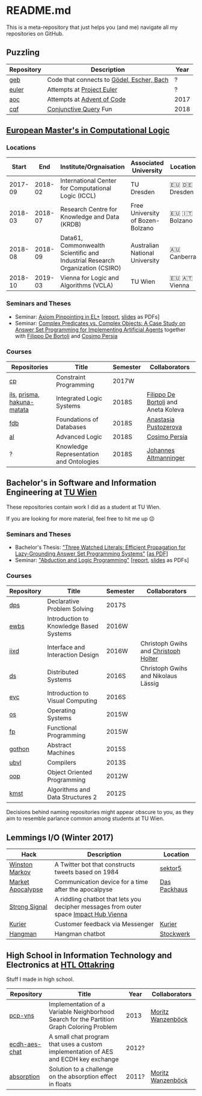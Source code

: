 # README.md

This is a meta-repository that just helps you (and me) navigate all my repositories on GitHub.

## Puzzling

 | Repository                                      | Description                                             | Year |
 | ----------------------------------------------- | ------------------------------------------------------- | ---- | 
 | [geb](https://github.com/lorenzleutgeb/geb)     | Code that connects to [Gödel, Escher, Bach](https://en.wikipedia.org/wiki/G%C3%B6del%2C_Escher%2C_Bach) | ?    |
 | [euler](https://github.com/lorenzleutgeb/euler) | Attempts at [Project Euler](https://projecteuler.net/)  | ?    |
 | [aoc](https://github.com/lorenzleutgeb/aoc)     | Attempts at [Advent of Code](https://adventofcode.com/) | 2017 |
 | [cqf](https://github.com/lorenzleutgeb/cqf)     | [Conjunctive Query](https://en.wikipedia.org/wiki/Conjunctive_Query) Fun | 2018 |

## [European Master's in Computational Logic](https://www.emcl-study.eu/)

### Locations

| Start   | End     | Institute/Orgnaisation | Associated University | Location 
| ------- | ------- | ---------------------------------------------------------------------------- | -------------------------------- | ---------- |
| 2017-09 | 2018-02 | International Center for Computational Logic (ICCL)                          | TU Dresden                       | 🇪🇺 🇩🇪 Dresden
| 2018-03 | 2018-07 | Research Centre for Knowledge and Data (KRDB)                                | Free University of Bozen-Bolzano | 🇪🇺 🇮🇹 Bolzano
| 2018-08 | 2018-09 | Data61, Commonwealth Scientific and Industrial Research Organization (CSIRO) | Australian National University   |   🇦🇺 Canberra
| 2018-10 | 2019-03 | Vienna for Logic and Algorithms (VCLA)                                       | TU Wien                          | 🇪🇺 🇦🇹 Vienna

### Seminars and Theses

 * Seminar: [Axiom Pinpointing in EL+](https://github.com/lorenzleutgeb/elp) [[report](https://lorenz.leutgeb.xyz/paper/elp.pdf), [slides](https://lorenz.leutgeb.xyz/paper/elp-beam.pdf) as PDFs]
 * Seminar: [Complex Predicates vs. Complex Objects: A Case Study on Answer Set Programming for Implementing Artificial Agents](https://github.com/lorenzleutgeb/ab) together with [Filippo De Bortoli](https://github.com/uomoinverde) and [Cosimo Persia](https://github.com/cosimodpersia)

### Courses

| Repositories  | Title         | Semester | Collaborators | 
| ------------- | ------------- | -------- | ------------- |
| [cp](https://github.com/lorenzleutgeb/cp) | Constraint Programming | 2017W | |
| [ils](https://github.com/lorenzleutgeb/ils), [prisma](https://github.com/lorenzleutgeb/prisma), [hakuna-matata](https://github.com/lorenzleutgeb/hakuna-matata) | Integrated Logic Systems | 2018S | [Filippo De Bortoli](https://github.com/uomoinverde) and Aneta Koleva
| [fdb](https://github.com/lorenzleutgeb/fdb) | Foundations of Databases | 2018S | [Anastasia Pustozerova](https://github.com/apustozerova)
| [al](https://github.com/lorenzleutgeb/al) | Advanced Logic | 2018S | [Cosimo Persia](https://github.com/cosimodpersia)
| ? | Knowledge Representation and Ontologies | 2018S | [Johannes Altmanninger](https://github.com/krobelus)

## Bachelor's in Software and Information Engineering at [TU Wien](https://www.tuwien.ac.at/en/)

These repositories contain work I did as a student at TU Wien.

If you are looking for more material, feel free to hit me up :wink:

### Seminars and Theses

 * Bachelor's Thesis: ["Three Watched Literals: Efficient Propagation for Lazy-Grounding Answer Set Programming Systems"](https://github.com/lorenzleutgeb/3wl) [[as PDF](https://lorenz.leutgeb.xyz/paper/3wl.pdf)]
 * Seminar: ["Abduction and Logic Programming"](https://github.com/lorenzleutgeb/abd) [[report](https://lorenz.leutgeb.xyz/paper/abd.pdf), [slides](https://lorenz.leutgeb.xyz/paper/abd-beam.pdf) as PDFs]

### Courses

| Repository                                        | Title         | Semester | Collaborators |
| ------------------------------------------------- | ------------- | -------- | ------------- |
| [dps](https://github.com/lorenzleutgeb/dps)       | Declarative Problem Solving | 2017S
| [ewbs](https://github.com/lorenzleutgeb/ewbs)     | Introduction to Knowledge Based Systems | 2016W
| [iixd](https://github.com/lorenzleutgeb/iixd)     | Interface and Interaction Design | 2016W | Christoph Gwihs and [Christoph Holter](https://github.com/christoph-holter)
| [ds](https://github.com/lorenzleutgeb/ds)         | Distributed Systems | 2016S | Christoph Gwihs and Nikolaus Lässig
| [evc](https://github.com/lorenzleutgeb/evc)       | Introduction to Visual Computing | 2016S
| [os](https://github.com/lorenzleutgeb/os)         | Operating Systems | 2015W
| [fp](https://github.com/lorenzleutgeb/fp)         | Functional Programming | 2015W
| [gothon](https://github.com/lorenzleutgeb/gothon) | Abstract Machines | 2015S
| [ubvl](https://github.com/lorenzleutgeb/ubvl)     | Compilers | 2013S
| [oop](https://github.com/lorenzleutgeb/oop)       | Object Oriented Programming  | 2012W
| [kmst](https://github.com/lorenzleutgeb/kmst)     | Algorithms and Data Structures 2 | 2012S

Decisions behind naming repositories might appear obscure to you, as they aim to resemble parlance common among students at TU Wien.

## Lemmings I/O (Winter 2017)

| Hack    | Description   | Location | 
| ------- | ------------- | -------- |
[Winston Markov](https://github.com/lorenzleutgeb/winston-markov) | A Twitter bot that constructs tweets based on 1984 | [sektor5](http://www.sektor5.at/)
[Market Apocalypse](https://github.com/lorenzleutgeb/market-apocalypse) | Communication device for a time after the apocalpyse | [Das Packhaus](http://www.daspackhaus.at/)
[Strong Signal](https://github.com/lorenzleutgeb/strongsignal) | A riddling chatbot that lets you decipher messages from outer space [Impact Hub Vienna](https://vienna.impacthub.net/)
[Kurier](https://github.com/lorenzleutgeb/kurier) | Customer feedback via Messenger | [Kurier](https://kurier.at/)
[Hangman](https://github.com/lorenzleutgeb/hangman) | Hangman chatbot | [Stockwerk](https://www.stockwerk.co.at/)

## High School in Information Technology and Electronics at [HTL Ottakring](https://www.htl-ottakring.at/)

Stuff I made in high school.

| Repository    | Title         | Year | Collaborators |
| ------------- | ------------- | ---- | ------------- |
| [pcp-vns](https://github.com/lorenzleutgeb/pcp-vns)  | Implementation of a Variable Neighborhood Search for the Partition Graph Coloring Problem | 2013 | [Moritz Wanzenböck](https://github.com/WanzenBug)
| [ecdh-aes-chat](https://github.com/lorenzleutgeb/ecdh-aes-chat)  | A small chat program that uses a custom implementation of AES and ECDH key exchange | 2012? |
| [absorption](https://github.com/lorenzleutgeb/absorption)  | Solution to a challenge on the absorption effect in floats | 2011? | [Moritz Wanzenböck](https://github.com/WanzenBug)
